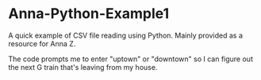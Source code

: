 Anna-Python-Example1
====================

A quick example of CSV file reading using Python. Mainly provided as a resource for Anna Z.

The code prompts me to enter "uptown" or "downtown" so I can figure out the next G train that's leaving from my house. 


 
